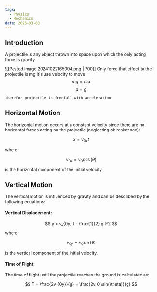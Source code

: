 ```yaml
---
tags:
  - Physics
  - Mechanics
date: 2025-03-03
---
```

## Introduction 
A projectile is any object thrown into space upon which the only acting force is gravity.

![[Pasted image 20241022165004.png | 700]]
Only force that effect to the projectile is mg it's use velocity to move
$$mg = ma$$
$$a = g$$
```
Therefor projectile is freefall with acceleration
```
## Horizontal Motion
The horizontal motion occurs at a constant velocity since there are no horizontal forces acting on the projectile (neglecting air resistance):

$$
x = v_{0x} t
$$

where

$$
v_{0x} = v_0 \cos(\theta)
$$

is the horizontal component of the initial velocity.
## Vertical Motion

The vertical motion is influenced by gravity and can be described by the following equations:

#### Vertical Displacement:

$$
y = v_{0y} t - \frac{1}{2} g t^2
$$

where

$$
v_{0y} = v_0 \sin(\theta)
$$

is the vertical component of the initial velocity.

#### Time of Flight:

The time of flight until the projectile reaches the ground is calculated as:

$$
T = \frac{2v_{0y}}{g} = \frac{2v_0 \sin(\theta)}{g}
$$
